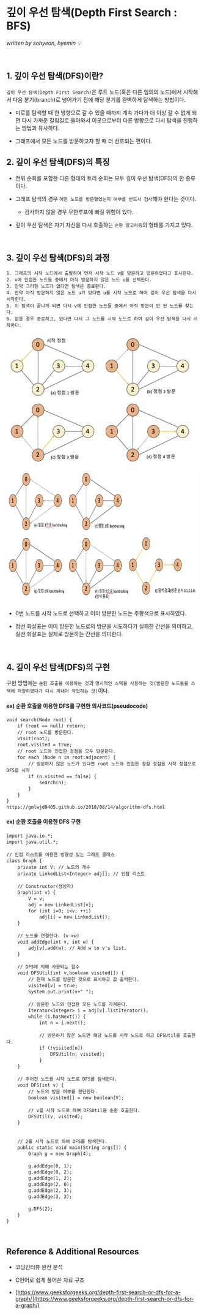 # 깊이 우선 탐색(Depth First Search : BFS)
*written by sohyeon, hyemin 💡*

<br>

## 1. 깊이 우선 탐색(DFS)이란?
  
`깊이 우선 탐색(Depth First Search)`은 루트 노드(혹은 다른 임의의 노드)에서 시작해서 다음 분기(branch)로 넘어가기 전에 해당 분기를 완벽하게 탐색하는 방법이다.  
  
* 미로를 탐색할 때 한 방향으로 갈 수 있을 때까지 계속 가다가 더 이상 갈 수 없게 되면 다시 가까운 갈림길로 돌아와서 이곳으로부터 다른 방향으로 다시 탐색을 진행하는 방법과 유사하다.  
  
* 그래프에서 모든 노드를 방문하고자 할 때 더 선호되는 편이다.  

## 2. 깊이 우선 탐색(DFS)의 특징
  
* 전위 순회를 포함한 다른 형태의 트리 순회는 모두 깊이 우선 탐색(DFS)의 한  종류이다.  
  
* 그래프 탐색의 경우 `어떤 노드를 방문했었는지 여부를 반드시 검사`해야 한다는 것이다.  
    * 검사하지 않을 경우 무한루프에 빠질 위험이 있다.  
  
* 깊이 우선 탐색은 자기 자신을 다시 호출하는 `순환 알고리즘`의 형태를 가지고 있다. 

<br>

## 3. 깊이 우선 탐색(DFS)의 과정
```
1. 그래프의 시작 노드에서 출발하여 먼저 시작 노드 v를 방문하고 방문하였다고 표시한다.
2. v에 인접한 노드들 중에서 아직 방문하지 않은 노드 u를 선택한다.
3. 만약 그러한 노드가 없다면 탐색은 종료한다.
4. 만약 아직 방문하지 않은 노드 u가 있다면 u를 시작 노드로 하여 깊이 우선 탐색을 다시 시작한다.
5. 이 탐색이 끝나게 되면 다시 v에 인접한 노드들 중에서 아직 방문이 안 된 노드를 찾는다.
6. 없을 경우 종료하고, 있다면 다시 그 노드를 시작 노드로 하여 깊이 우선 탐색을 다시 시작한다. 
```

<img src="./resources/DFS_1.png" height="350px">
<img src="./resources/DFS_2.png" height="350px">

* 0번 노드를 시작 노드로 선택하고 이미 방문한 노드는 주황색으로 표시하였다.  
  
* 점선 화살표는 이미 방문한 노드로의 방문을 시도하다가 실패한 간선을 의미하고, 실선 화살표는 실제로 방문하는 간선을 의미한다.  

<br>

## 4. 깊이 우선 탐색(DFS)의 구현
구현 방법에는 `순환 호출을 이용하는 것`과 `명시적인 스택을 사용하는 것(방문한 노드들을 스택에 저장하였다가 다시 꺼내어 작업하는 것)`이다.  
  
#### ex) 순환 호출을 이용한 DFS를 구현한 의사코드(pseudocode)
```
void search(Node root) {
    if (root == null) return;    
    // root 노드를 방문한다.
    visit(root);
    root.visited = true; 
    // root 노드와 인접한 정점을 모두 방문한다.
    for each (Node n in root.adjacent) {
        // 방문하지 않은 노드가 있다면 root 노드와 인접한 정점 정점을 시작 정점으로 DFS를 시작
        if (n.visited == false) {
            search(n); 
        }
    }
}
https://gmlwjd9405.github.io/2018/08/14/algorithm-dfs.html
```
  
#### ex) 순환 호출을 이용한 DFS 구현
```
import java.io.*; 
import java.util.*; 

// 인접 리스트를 이용한 방향성 있는 그래프 클래스 
class Graph { 
    private int V; // 노드의 개수
    private LinkedList<Integer> adj[]; // 인접 리스트

    // Constructor(생성자)
    Graph(int v) { 
        V = v; 
        adj = new LinkedList[v]; 
        for (int i=0; i<v; ++i) 
            adj[i] = new LinkedList(); 
    } 

    // 노드를 연결한다. (v->w)
    void addEdge(int v, int w) { 
        adj[v].add(w); // Add w to v's list. 
    } 

    // DFS에 의해 사용되는 함수
    void DFSUtil(int v,boolean visited[]) { 
        // 현재 노드를 방문한 것으로 표시하고 값 출력한다.
        visited[v] = true; 
        System.out.print(v+" "); 

        // 방문한 노드와 인접한 모든 노드를 가져온다.
        Iterator<Integer> i = adj[v].listIterator(); 
        while (i.hasNext()) { 
            int n = i.next(); 
            
            // 방문하지 않은 노드면 해당 노드를 시작 노드로 하고 DFSUtil을 호출한다.
            if (!visited[n]) 
                DFSUtil(n, visited); 
            } 
    } 

    // 주어진 노드를 시작 노드로 DFS를 탐색한다.
    void DFS(int v) { 
        // 노드의 방문 여부를 판단한다.
        boolean visited[] = new boolean[V]; 

        // v를 시작 노드로 하여 DFSUtil을 순환 호출한다.
        DFSUtil(v, visited); 
    } 


    // 2를 시작 노드로 하여 DFS를 탐색한다.
    public static void main(String args[]) { 
        Graph g = new Graph(4); 

        g.addEdge(0, 1); 
        g.addEdge(0, 2); 
        g.addEdge(1, 2); 
        g.addEdge(2, 0); 
        g.addEdge(2, 3); 
        g.addEdge(3, 3); 
        
        g.DFS(2); 
    } 
} 

```
<br> 

## Reference & Additional Resources
* 코딩인터뷰 완전 분석  

* C언어로 쉽게 풀어쓴 자료 구조  

* [https://www.geeksforgeeks.org/depth-first-search-or-dfs-for-a-graph/](https://www.geeksforgeeks.org/depth-first-search-or-dfs-for-a-graph/)

